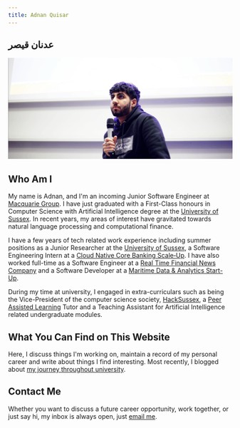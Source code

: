 ```yaml
---
title: Adnan Quisar
---
```


## عدنان قیصر
![Adnan Quisar Speaking at the HackSussex Gamejam in 2023](images/adnan-speaker.png)

## Who Am I
My name is Adnan, and I'm an incoming Junior Software Engineer at [Macquarie Group](https://www.macquarie.com/). I have just graduated with a First-Class honours in Computer Science with Artificial Intelligence degree at the [University of Sussex](https://www.sussex.ac.uk/). In recent years, my areas of interest have gravitated towards natural language processing and computational finance.

I have a few years of tech related work experience including summer positions as a Junior Researcher at the [University of Sussex](https://www.sussex.ac.uk/research/centres/ai-research-group/research/nlp), a Software Engineering Intern at a [Cloud Native Core Banking Scale‑Up](https://www.thoughtmachine.net/). I have also worked full-time as a Software Engineer at a [Real Time Financial News Company](https://www.financialjuice.com/) and a Software Developer at a [Maritime Data & Analytics Start-Up](https://tradeviews.net/).

During my time at university, I engaged in extra-curriculars such as being the Vice-President of the computer science society, [HackSussex](https://www.hacksussex.com/), a [Peer Assisted Learning](https://www.sussex.ac.uk/ei/internal/forstudents/informatics/undergraduate/pal) Tutor and a Teaching Assistant for Artificial Intelligence related undergraduate modules. 

## What You Can Find on This Website
Here, I discuss things I'm working on, maintain a record of my personal career and write about things I find interesting. Most recently, I blogged about [my journey throughout university](/completing-undergraduate-studies/).

## Contact Me
Whether you want to discuss a future career opportunity, work together, or just say hi, my inbox is always open, just [email me](mailto:adnanquisar0@gmail.com).